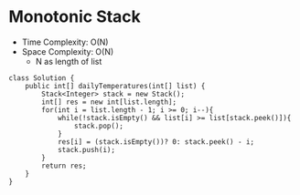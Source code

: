 # Monotonic Stack
* Time Complexity: O(N)
* Space Complexity: O(N)
	* N as length of list
```
class Solution {
    public int[] dailyTemperatures(int[] list) {
        Stack<Integer> stack = new Stack();
        int[] res = new int[list.length];
        for(int i = list.length - 1; i >= 0; i--){
            while(!stack.isEmpty() && list[i] >= list[stack.peek()]){
                stack.pop();
            }
            res[i] = (stack.isEmpty())? 0: stack.peek() - i;
            stack.push(i);
        }
        return res;
    }
}
```